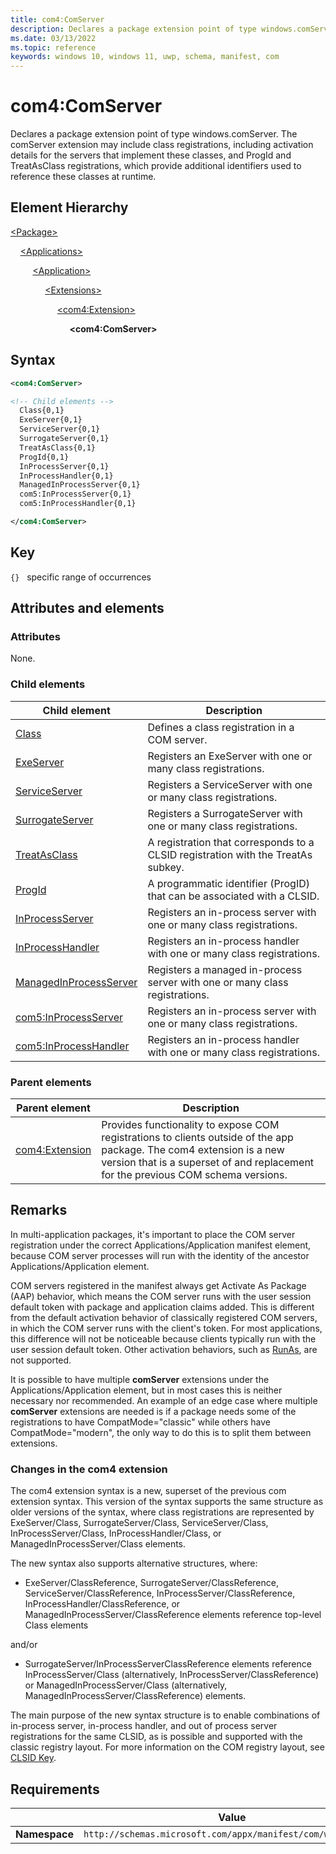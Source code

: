 ```yaml
---
title: com4:ComServer
description: Declares a package extension point of type windows.comServer (com4:ComServer).
ms.date: 03/13/2022
ms.topic: reference
keywords: windows 10, windows 11, uwp, schema, manifest, com
---
```


# com4:ComServer

Declares a package extension point of type windows.comServer. The comServer extension may include class registrations, including activation details for the servers that implement these classes, and ProgId and TreatAsClass registrations, which provide additional identifiers used to reference these classes at runtime.

## Element Hierarchy

[\<Package\>](element-package.md)

&nbsp;&nbsp;&nbsp;&nbsp;[\<Applications\>](element-applications.md)

&nbsp;&nbsp;&nbsp;&nbsp; &nbsp;&nbsp;&nbsp;&nbsp;[\<Application\>](element-application.md)

&nbsp;&nbsp;&nbsp;&nbsp; &nbsp;&nbsp;&nbsp;&nbsp; &nbsp;&nbsp;&nbsp;&nbsp;[\<Extensions\>](element-1-extensions.md)

&nbsp;&nbsp;&nbsp;&nbsp; &nbsp;&nbsp;&nbsp;&nbsp; &nbsp;&nbsp;&nbsp;&nbsp; &nbsp;&nbsp;&nbsp;&nbsp;[\<com4:Extension\>](element-com4-extension.md)

&nbsp;&nbsp;&nbsp;&nbsp; &nbsp;&nbsp;&nbsp;&nbsp; &nbsp;&nbsp;&nbsp;&nbsp; &nbsp;&nbsp;&nbsp;&nbsp; &nbsp;&nbsp;&nbsp;&nbsp;**\<com4:ComServer\>**

## Syntax

```xml
<com4:ComServer>

<!-- Child elements -->
  Class{0,1}
  ExeServer{0,1}
  ServiceServer{0,1}
  SurrogateServer{0,1}
  TreatAsClass{0,1}
  ProgId{0,1}
  InProcessServer{0,1}
  InProcessHandler{0,1}
  ManagedInProcessServer{0,1}
  com5:InProcessServer{0,1}
  com5:InProcessHandler{0,1}

</com4:ComServer>
```

## Key

`{}`   specific range of occurrences

## Attributes and elements

### Attributes

None.

### Child elements

| Child element | Description |
|-|-|
| [Class](element-com4-class.md) | Defines a class registration in a COM server. |
| [ExeServer](element-com4-exeserver.md) | Registers an ExeServer with one or many class registrations. |
| [ServiceServer](element-com4-serviceserver.md) | Registers a ServiceServer with one or many class registrations. |
| [SurrogateServer](element-com4-surrogateserver.md) | Registers a SurrogateServer with one or many class registrations. |
| [TreatAsClass](element-com4-treatasclass.md) | A registration that corresponds to a CLSID registration with the TreatAs subkey. |
| [ProgId](element-com4-progid.md) | A programmatic identifier (ProgID) that can be associated with a CLSID. |
| [InProcessServer](element-com4-inprocessserver.md) | Registers an in-process server with one or many class registrations. |
| [InProcessHandler](element-com4-inprocesshandler.md) | Registers an in-process handler with one or many class registrations. |
| [ManagedInProcessServer](element-com4-managedinprocessserver.md) | Registers a managed in-process server with one or many class registrations. |
| [com5:InProcessServer](element-com5-inprocessserver.md) | Registers an in-process server with one or many class registrations. |
| [com5:InProcessHandler](element-com5-inprocesshandler.md) | Registers an in-process handler with one or many class registrations. |

### Parent elements

| Parent element | Description |
|-|-|
| [com4:Extension](element-com4-extension.md) | Provides functionality to expose COM registrations to clients outside of the app package. The com4 extension is a new version that is a superset of and replacement for the previous COM schema versions. |

## Remarks

In multi-application packages, it's important to place the COM server registration under the correct Applications/Application manifest element, because COM server processes will run with the identity of the ancestor Applications/Application element.

COM servers registered in the manifest always get Activate As Package (AAP) behavior, which means the COM server runs with the user session default token with package and application claims added. This is different from the default activation behavior of classically registered COM servers, in which the COM server runs with the client's token. For most applications, this difference will not be noticeable because clients typically run with the user session default token. Other activation behaviors, such as [RunAs]( /windows/win32/com/runas), are not supported.

It is possible to have multiple **comServer** extensions under the Applications/Application element, but in most cases this is neither necessary nor recommended. An example of an edge case where multiple **comServer** extensions are needed is if a package needs some of the registrations to have CompatMode="classic" while others have CompatMode="modern", the only way to do this is to split them between extensions.

### Changes in the com4 extension

The com4 extension syntax is a new, superset of the previous com extension syntax. This version of the syntax supports the same structure as older versions of the syntax, where class registrations are represented by ExeServer/Class, SurrogateServer/Class, ServiceServer/Class, InProcessServer/Class, InProcessHandler/Class, or ManagedInProcessServer/Class elements.

The new syntax also supports alternative structures, where:

- ExeServer/ClassReference, SurrogateServer/ClassReference, ServiceServer/ClassReference, InProcessServer/ClassReference, InProcessHandler/ClassReference, or ManagedInProcessServer/ClassReference elements reference top-level Class elements

and/or

- SurrogateServer/InProcessServerClassReference elements reference InProcessServer/Class (alternatively, InProcessServer/ClassReference) or ManagedInProcessServer/Class (alternatively, ManagedInProcessServer/ClassReference) elements.

The main purpose of the new syntax structure is to enable combinations of in-process server, in-process handler, and out of process server registrations for the same CLSID, as is possible and supported with the classic registry layout. For more information on the COM registry layout, see [CLSID Key](/windows/win32/com/clsid-key-hklm).

## Requirements

|   | Value  |
|--|--|
| **Namespace** | `http://schemas.microsoft.com/appx/manifest/com/windows10/4` |

